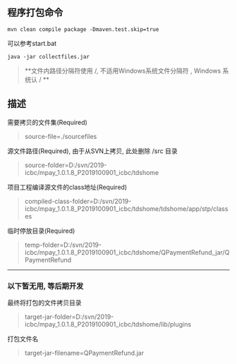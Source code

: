 
## 程序打包命令
```shell script
mvn clean compile package -Dmaven.test.skip=true
```
可以参考start.bat
```shell script
java -jar collectfiles.jar
```


> **文件内路径分隔符使用 /, 不适用Windows系统文件分隔符 \, Windows 系统认 / **

## 描述
需要拷贝的文件集(Required)
> source-file=./sourcefiles

源文件路径(Required), 由于从SVN上拷贝, 此处删除 /src 目录 
> source-folder=D:/svn/2019-icbc/mpay_1.0.1.8_P2019100901_icbc/tdshome

项目工程编译源文件的class地址(Required)
> compiled-class-folder=D:/svn/2019-icbc/mpay_1.0.1.8_P2019100901_icbc/tdshome/tdshome/app/stp/classes

临时停放目录(Required)
> temp-folder=D:/svn/2019-icbc/mpay_1.0.1.8_P2019100901_icbc/tdshome/QPaymentRefund_jar/QPaymentRefund

---
### 以下暂无用, 等后期开发
最终将打包的文件拷贝目录
> target-jar-folder=D:/svn/2019-icbc/mpay_1.0.1.8_P2019100901_icbc/tdshome/lib/plugins

打包文件名
> target-jar-filename=QPaymentRefund.jar